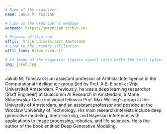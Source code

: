 ```yaml
---
# Name of the organizer
name: Jakub M. Tomczak

# Link to the organizer's webpage
webpage: https://jmtomczak.github.io/

# Primary affiliation
affil:  Vrije Universiteit Amsterdam
# Link to the primary affiliation
affil_link: https://vu.nl/

# An image of the organizer (square aspect ratio works the best) (place in the `assets/img/organizers` directory)
img: jakub.jpg
---
```

Jakub M. Tomczak is an assistant professor of Artificial Intelligence in the Computational Intelligence group (led by Prof. A.E. Eiben) at Vrije Universiteit Amsterdam. Previously, he was a deep learning researcher (Staff Engineer) at Qualcomm AI Research in Amsterdam, a Marie Sklodowska-Curie individual fellow in Prof. Max Welling's group at the University of Amsterdam, and an assistant professor and postdoc at the Wroclaw University of Technology. His main research interests include deep generative modeling, deep learning, and Bayesian inference, with applications to image processing, robotics, and life sciences. He is the author of the book entitled Deep Generative Modeling.
